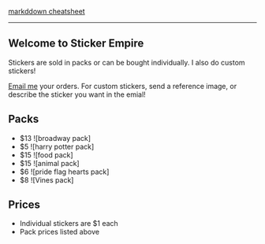 [markddown cheatsheet](https://www.markdownguide.org/cheat-sheet/)

---

## Welcome to Sticker Empire

Stickers are sold in packs or can be bought individually. I also do custom stickers!

[Email me](mailto:StickerEmpire@liskfamily.com) your orders. For custom stickers, send a reference image, or describe the sticker you want in the emial! 


## Packs

- $13 ![broadway pack]
- $5 ![harry potter pack]
- $15 ![food pack]
- $15 ![animal pack]
- $6 ![pride flag hearts pack]
- $8 ![Vines pack]

## Prices

- Individual stickers are $1 each
- Pack prices listed above
